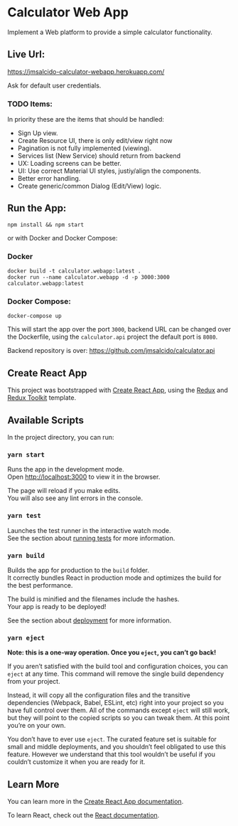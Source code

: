 # Calculator Web App
Implement a Web platform to provide a simple calculator functionality.

## Live Url:
https://jmsalcido-calculator-webapp.herokuapp.com/

Ask for default user credentials.

### TODO Items:
In priority these are the items that should be handled:

- Sign Up view.
- Create Resource UI, there is only edit/view right now
- Pagination is not fully implemented (viewing).
- Services list (New Service) should return from backend
- UX: Loading screens can be better.
- UI: Use correct Material UI styles, justiy/align the components.
- Better error handling.
- Create generic/common Dialog (Edit/View) logic.

## Run the App:
`npm install && npm start`

or with Docker and Docker Compose:

### Docker
```
docker build -t calculator.webapp:latest .
docker run --name calculator.webapp -d -p 3000:3000 calculator.webapp:latest
```

### Docker Compose:
`docker-compose up`

This will start the app over the port `3000`, backend URL can be changed over the Dockerfile, using the `calculator.api` project the default port is `8080`.

Backend repository is over:
https://github.com/jmsalcido/calculator.api

## Create React App

This project was bootstrapped with [Create React App](https://github.com/facebook/create-react-app), using the [Redux](https://redux.js.org/) and [Redux Toolkit](https://redux-toolkit.js.org/) template.

## Available Scripts

In the project directory, you can run:

### `yarn start`

Runs the app in the development mode.<br />
Open [http://localhost:3000](http://localhost:3000) to view it in the browser.

The page will reload if you make edits.<br />
You will also see any lint errors in the console.

### `yarn test`

Launches the test runner in the interactive watch mode.<br />
See the section about [running tests](https://facebook.github.io/create-react-app/docs/running-tests) for more information.

### `yarn build`

Builds the app for production to the `build` folder.<br />
It correctly bundles React in production mode and optimizes the build for the best performance.

The build is minified and the filenames include the hashes.<br />
Your app is ready to be deployed!

See the section about [deployment](https://facebook.github.io/create-react-app/docs/deployment) for more information.

### `yarn eject`

**Note: this is a one-way operation. Once you `eject`, you can’t go back!**

If you aren’t satisfied with the build tool and configuration choices, you can `eject` at any time. This command will remove the single build dependency from your project.

Instead, it will copy all the configuration files and the transitive dependencies (Webpack, Babel, ESLint, etc) right into your project so you have full control over them. All of the commands except `eject` will still work, but they will point to the copied scripts so you can tweak them. At this point you’re on your own.

You don’t have to ever use `eject`. The curated feature set is suitable for small and middle deployments, and you shouldn’t feel obligated to use this feature. However we understand that this tool wouldn’t be useful if you couldn’t customize it when you are ready for it.

## Learn More

You can learn more in the [Create React App documentation](https://facebook.github.io/create-react-app/docs/getting-started).

To learn React, check out the [React documentation](https://reactjs.org/).

